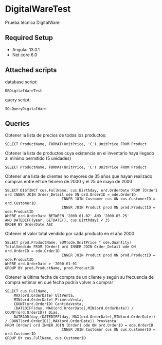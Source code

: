 # DigitalWareTest
Prueba técnica DigitalWare

## Required Setup
* Angular 13.0.1
* Net core 6.0

## Attached scripts

database script:
```
DBDigitalWareTest
```

query script:
```
SQLQueryDigitalWare
```
## Queries

Obtener la lista de precios de todos los productos:
```
SELECT ProductName, FORMAT(UnitPrice, 'C') UnitPrice FROM Product
```
Obtener la lista de productos cuya existencia en el inventario haya llegado al mínimo permitido (5 unidades)
```
SELECT ProductName, FORMAT(UnitPrice, 'C') UnitPrice FROM Product
```
Obtener una lista de clientes no mayores de 35 años que hayan realizado compras entre el1 de febrero de 2000 y el 25 de mayo de 2000
```
SELECT DISTINCT cus.FullName, cus.Birthday, ord.OrderDate FROM [Order] ord INNER JOIN Order_Detail ode ON ord.OrderID = ode.OrderID
						  INNER JOIN Customer cus ON cus.CustomerID = ord.CustomerID
						  INNER JOIN Product prod ON prod.ProductID = ode.ProductID
WHERE ord.OrderDate BETWEEN '2000-01-02' AND '2000-05-25'
AND DATEDIFF(year, GETDATE(), cus.Birthday) < 35
ORDER BY OrderDate ASC
```
Obtener el valor total vendido por cada producto en el año 2000
```
SELECT prod.ProductName, SUM(ode.UnitPrice * ode.Quantity) TotalVendido FROM [Order] ord INNER JOIN Order_Detail ode ON ord.OrderID = ode.OrderID
						  INNER JOIN Product prod ON prod.ProductID = ode.ProductID
WHERE ord.OrderDate > '2000-01-01'
GROUP BY prod.ProductName, prod.ProductID
```
Obtener la última fecha de compra de un cliente y según su frecuencia de compra estimar en qué fecha podría volver a comprar
```
SELECT cus.FullName,
	MAX(ord.OrderDate) UltVenta,
	MIN(ord.OrderDate) PrimeraVenta,
	COUNT(ord.OrderID) CantidaVenta,
	(DATEDIFF(day, MAX(ord.OrderDate),MIN(ord.OrderDate)) / COUNT(ord.OrderID)) Dias,
	DATEADD(day,(DATEDIFF(day, MAX(ord.OrderDate),MIN(ord.OrderDate)) / COUNT(ord.OrderID)),MAX(ord.OrderDate)) ProxVenta
FROM [Order] ord INNER JOIN [Order] ode ON ord.OrderID = ode.OrderID
						  INNER JOIN Customer cus ON cus.CustomerID = ord.CustomerID
GROUP BY cus.FullName, cus.CustomerID
```

